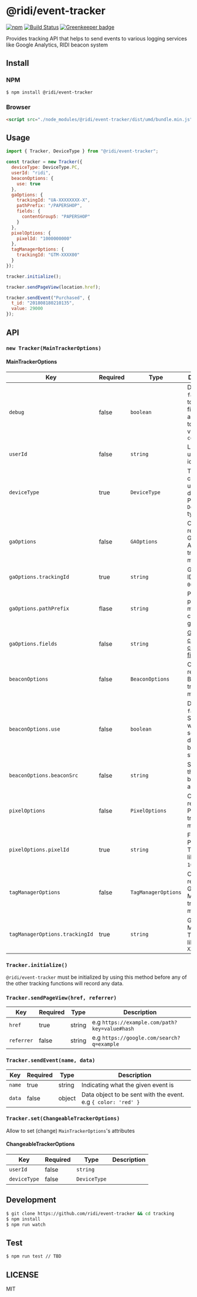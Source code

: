 # @ridi/event-tracker

[![npm](https://img.shields.io/npm/v/@ridi/event-tracker.svg)](https://www.npmjs.com/package/@ridi/event-tracker)
[![Build Status](https://travis-ci.org/ridi/event-tracker.svg?branch=master)](https://travis-ci.org/ridi/event-tracker)
[![Greenkeeper badge](https://badges.greenkeeper.io/ridi/event-tracker.svg)](https://greenkeeper.io/)

Provides tracking API that helps to send events to various logging services like Google Analytics, RIDI beacon system

## Install

### NPM

```bash
$ npm install @ridi/event-tracker
```

### Browser

```html
<script src="./node_modules/@ridi/event-tracker/dist/umd/bundle.min.js"></script>
```

## Usage

```javascript
import { Tracker, DeviceType } from "@ridi/event-tracker";

const tracker = new Tracker({
  deviceType: DeviceType.PC,
  userId: "ridi",
  beaconOptions: {
    use: true
  },
  gaOptions: {
    trackingId: "UA-XXXXXXXX-X",
    pathPrefix: "/PAPERSHOP",
    fields: {
      contentGroup5: "PAPERSHOP"
    }
  },
  pixelOptions: {
    pixelId: "1000000000"
  },
  tagManagerOptions: {
    trackingId: "GTM-XXXX00"
  }
});

tracker.initialize();

tracker.sendPageView(location.href);

tracker.sendEvent("Purchased", {
  t_id: "201808180210135",
  value: 29000
});
```

## API

### `new Tracker(MainTrackerOptions)`

#### MainTrackerOptions

| Key                            | Required | Type                | Description                                                                                                                     |
| ------------------------------ | -------- | ------------------- | ------------------------------------------------------------------------------------------------------------------------------- |
| `debug`                        | false    | `boolean`           | Defaults to `false` If set to `true`, All fired events are logged to browser via `console.log`                                  |
| `userId`                       | false    | `string`            | Logged user's identifier.                                                                                                       |
| `deviceType`                   | true     | `DeviceType`        | Type of connected user's device. Please refer `DeviceType` type                                                                 |
| `gaOptions`                    | false    | `GAOptions`         | Options related with Google Analytics tracking module                                                                           |
| `gaOptions.trackingId`         | true     | `string`            | GA Tracking ID like `UA-000000-01`.                                                                                             |
| `gaOptions.pathPrefix`         | flase    | `string`            | Pathname prefix for manual content grouping.                                                                                    |
| `gaOptions.fields`             | false    | `string`            | [GA configurable create only fields.](https://developers.google.com/analytics/devguides/collection/analyticsjs/field-reference) |
| `beaconOptions`                | false    | `BeaconOptions`     | Options related with Beacon tracking module                                                                                     |
| `beaconOptions.use`            | false    | `boolean`           | Defaults to `false`, Specifies whether to send log data to beacon system                                                        |
| `beaconOptions.beaconSrc`      | false    | `string`            | Source of the image to be used as a beacon                                                                                      |
| `pixelOptions`                 | false    | `PixelOptions`      | Options related with Pixel tracking module                                                                                      |
| `pixelOptions.pixelId`         | true     | `string`            | Facebook Pixel Tracking ID like `1000000000`.                                                                                   |
| `tagManagerOptions`            | false    | `TagManagerOptions` | Options related with Google Tag Manager tracking module                                                                         |
| `tagManagerOptions.trackingId` | true     | `string`            | Google Tag Manager Tracking ID like `GTM-XXXX00`                                                                                |

### `Tracker.initialize()`

`@ridi/event-tracker` must be initialized by using this method before any of the other tracking functions will record any data.

### `Tracker.sendPageView(href, referrer)`

| Key        | Required | Type   | Description                                   |
| ---------- | -------- | ------ | --------------------------------------------- |
| `href`     | true     | string | e.g `https://example.com/path?key=value#hash` |
| `referrer` | false    | string | e.g `https://google.com/search?q=example`     |

### `Tracker.sendEvent(name, data)`

| Key    | Required | Type   | Description                                                   |
| ------ | -------- | ------ | ------------------------------------------------------------- |
| `name` | true     | string | Indicating what the given event is                            |
| `data` | false    | object | Data object to be sent with the event. e.g `{ color: 'red' }` |

### `Tracker.set(ChangeableTrackerOptions)`

Allow to set (change) `MainTrackerOptions`'s attributes

#### ChangeableTrackerOptions

| Key          | Required | Type         | Description |
| ------------ | -------- | ------------ | ----------- |
| `userId`     | false    | `string`     |             |
| `deviceType` | false    | `DeviceType` |             |

## Development

```bash
$ git clone https://github.com/ridi/event-tracker && cd tracking
$ npm install
$ npm run watch
```

## Test

```bash
$ npm run test // TBD
```

## LICENSE

MIT
